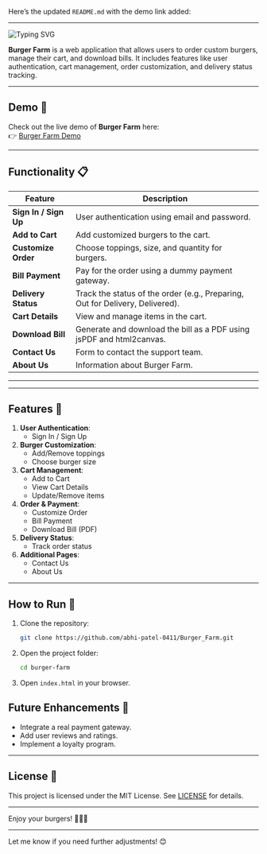 Here’s the updated `README.md` with the demo link added:

---
 
  <img src="https://readme-typing-svg.herokuapp.com?font=Fira+Code&size=24&pause=1000&color=000000&width=300&weight=800&lines=Burger+Farm+🍔" alt="Typing SVG">



**Burger Farm** is a web application that allows users to order custom burgers, manage their cart, and download bills. It includes features like user authentication, cart management, order customization, and delivery status tracking.

---

## Demo 🎥

Check out the live demo of **Burger Farm** here:  
👉 [Burger Farm Demo](https://burger-farm-psi.vercel.app)

---

## Functionality 📋

| **Feature**            | **Description**                                                                 |
|-------------------------|---------------------------------------------------------------------------------|
| **Sign In / Sign Up**   | User authentication using email and password.                                   |
| **Add to Cart**         | Add customized burgers to the cart.                                             |
| **Customize Order**     | Choose toppings, size, and quantity for burgers.                                |
| **Bill Payment**        | Pay for the order using a dummy payment gateway.                                |
| **Delivery Status**     | Track the status of the order (e.g., Preparing, Out for Delivery, Delivered).   |
| **Cart Details**        | View and manage items in the cart.                                              |
| **Download Bill**       | Generate and download the bill as a PDF using jsPDF and html2canvas.            |
| **Contact Us**          | Form to contact the support team.                                               |
| **About Us**            | Information about Burger Farm.                                                  |

---
---

## Features 🌟

1. **User Authentication**:
   - Sign In / Sign Up
2. **Burger Customization**:
   - Add/Remove toppings
   - Choose burger size
3. **Cart Management**:
   - Add to Cart
   - View Cart Details
   - Update/Remove items
4. **Order & Payment**:
   - Customize Order
   - Bill Payment
   - Download Bill (PDF)
5. **Delivery Status**:
   - Track order status
6. **Additional Pages**:
   - Contact Us
   - About Us


---

## How to Run 🚀

1. Clone the repository:
   ```bash
   git clone https://github.com/abhi-patel-0411/Burger_Farm.git
   ```
2. Open the project folder:
   ```bash
   cd burger-farm
   ```
3. Open `index.html` in your browser.


## Future Enhancements 🔮

- Integrate a real payment gateway.
- Add user reviews and ratings.
- Implement a loyalty program.

---

## License 📄

This project is licensed under the MIT License. See [LICENSE](LICENSE) for details.

---

Enjoy your burgers! 🍔🍟🥤

---

Let me know if you need further adjustments! 😊
